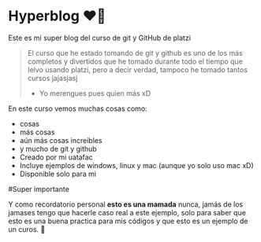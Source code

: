 # Hyperblog ❤️‍🔥
Este es mi super blog del curso de git y GitHub de platzi
>El curso que he estado tomando de git y github es uno de los más completos y divertidos que he tomado durante todo el tiempo que lelvo usando platzi, pero a decir verdad, tampoco he tomado tantos cursos jajasjasj
> - Yo merengues pues quien más xD

En este curso vemos muchas cosas como:
* cosas
* más cosas
* aún más cosas increibles
* y mucho de git y github
* Creado por mi uatafac
* Incluye ejemplos de windows, linux y mac (aunque yo solo uso mac xD)
* Disponible solo para mi

#Super importante

Y como recordatorio personal **esto es una mamada** nunca, jamás de los jamases tengo que hacerle caso real a este ejemplo, solo para saber que esto es una buena practica para mis códigos y que esto es un ejemplo de un curos. 💙